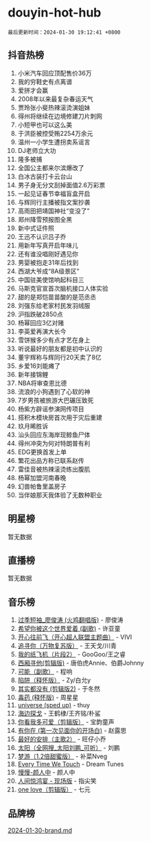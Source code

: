 # douyin-hot-hub

`最后更新时间：2024-01-30 19:12:41 +0800`

## 抖音热榜

1. 小米汽车回应顶配售价36万
1. 我的穷鞋史有点离谱
1. 爱拼才会赢
1. 2008年以来最复杂春运天气
1. 贾玲张小斐热辣滚烫演姐妹
1. 得州将继续在边境修建刀片刺网
1. 小短甲也可以这么美
1. 于洪臣被控受贿2254万余元
1. 温州一小学生遭拐卖系谣言
1. DJ老师立大功
1. 隆多被捕
1. 全国公主都来尔滨爆改了
1. 白冰古装打卡云台山
1. 男子身无分文刮掉面值2.6万彩票
1. 一起见证春节幸福盲盒开启
1. 与辉同行主播被指文案抄袭
1. 高雨田把靖国神社“变没了”
1. 郑州降雪预报图全黑
1. 新中式证件照
1. 王迅不认识吕子乔
1. 用新年写真开启年味儿
1. 还有谁没唱刚好遇见你
1. 男婴被抱走31年后找到
1. 西湖大爷成“8A级景区”
1. 中国驻美使馆响起科目三
1. 马斯克官宣首次脑机接口人体实验
1. 甜的是郑恺苗苗酸的是范丞丞
1. 刘强东给老家村民发羽绒服
1. 沪指跌破2850点
1. 杨幂回应3亿对赌
1. 李英爱再演大长今
1. 雪饼猴多少有点才艺在身上
1. 听说最好的朋友都是初中认识的
1. 董宇辉称与辉同行20天卖了8亿
1. 乡爱16刘能瘫了
1. 新年接锦鲤
1. NBA将审查恩比德
1. 流浪的小狗遇到了心软的神
1. 7岁男孩被旅游大巴碾压致死
1. 杨紫方辟谣参演网传项目
1. 搭积木模块房首次用于灾后重建
1. 玖月晞胜诉
1. 汕头回应东海岸现鲸鱼尸体
1. 得州冲突为何对特朗普有利
1. EDG更换首发上单
1. 繁花出品方称已联系赵传
1. 雷佳音被热辣滚烫练出腹肌
1. 杨幂加盟河南春晚
1. 幻兽帕鲁里盖房子
1. 当伴娘那天我体验了无数种职业

## 明星榜

暂无数据

## 直播榜

暂无数据

## 音乐榜

1. [过季短袖_廖俊涛 (火鸡翻唱版)](https://sf86-cdn-tos.douyinstatic.com/obj/tos-cn-ve-2774/ogQVJl0tRBKxQgZji7YClFEBrVDeHpPTWfCZbQ) - 廖俊涛
1. [希望你被这个世界爱着 (副歌)](https://sf3-cdn-tos.douyinstatic.com/obj/tos-cn-ve-2774/oUHCmWQfZlE3QQBKBeD8rCFLpJzPgCpImhsxMt) - 许亚童
1. [开心往前飞（开心超人联盟主题曲）](https://sf3-cdn-tos.douyinstatic.com/obj/tos-cn-ve-2774/9d8fb7c82cf1421fb93a9fe925275e0a) - VIVI
1. [追寻你（万物复苏版）](https://sf3-cdn-tos.douyinstatic.com/obj/tos-cn-ve-2774/oYeAZJsbjIDit9APmBg8u6uDUQnHmoCf3gbo74) - 王天戈/川青
1. [我的纸飞机（片段2）](https://sf3-cdn-tos.douyinstatic.com/obj/tos-cn-ve-2774/oM2ZrKcg2CD5AeRB2gkeXOFB1IxAGJdZPazYHf) - GooGoo/王之睿
1. [西厢寻他(剪辑版)](https://sf86-cdn-tos.douyinstatic.com/obj/tos-cn-ve-2774/oUsAVfAQKlRNxEv5qxvIB8o5qmIWUcXbzJKJhw) - 唐伯虎Annie、伯爵Johnny
1. [可能（副歌）](https://sf3-cdn-tos.douyinstatic.com/obj/tos-cn-ve-2774/cde1731888894259b333569393c2fb51) - 程响
1. [陷阱（释怀版）](https://sf86-cdn-tos.douyinstatic.com/obj/tos-cn-ve-2774/oE8C21LeZrzKLDFfQYgMzx4GAIHageG5IzayY7) - Zy/白允y
1. [其实都没有 (剪辑版2)](https://sf3-cdn-tos.douyinstatic.com/obj/tos-cn-ve-2774/oEBNQenHZtBhxYjGgUDQk0BCHTigQafgFlbQ7k) - 于冬然
1. [毒药 (释怀版)](https://sf3-cdn-tos.douyinstatic.com/obj/tos-cn-ve-2774/oYILMEAzspdZBIzy4frJNB8ZHPHWAhiwowd4Ad) - 周星星
1. [universe (sped up)](https://sf86-cdn-tos.douyinstatic.com/obj/tos-cn-ve-2774/oIQnurQLDCsdYeegkM4CKuVb23MZBXtX6QB8bv) - thuy
1. [海边探戈](https://sf86-cdn-tos.douyinstatic.com/obj/tos-cn-ve-2774/os9gE0VQCGqt6VQkZDyBBYvfSDY0QFe3vVmubn) - 王鹤棣/王齐铭/朴鲨
1. [你看我多可爱（剪辑版）](https://sf3-cdn-tos.douyinstatic.com/obj/tos-cn-ve-2774/018d241ee66a4a189b2fa9ea2fe3363d) - 宝韵童声
1. [有你在 (第一次见面你的开场白)](https://sf86-cdn-tos.douyinstatic.com/obj/tos-cn-ve-2774/oAthrQ3ClJBfI57uBoFEgNDYtNCZ0TSYQQfxQ0) - 赵露思
1. [最好的安排（主歌2）](https://sf3-cdn-tos.douyinstatic.com/obj/tos-cn-ve-2774/oMMZX1DuHpMwgoDztBmZswgQnbCeeANZxBHkFY) - 旺仔小乔
1. [太阳（全网搜_太阳刘鹏_可听）](https://sf3-cdn-tos.douyinstatic.com/obj/tos-cn-ve-2774/ogWbyIQnlBFImVbeDocRdCIYtBHlbJXgfZMvgz) - 刘鹏
1. [梦游（1.2倍甜蜜版）](https://sf3-cdn-tos.douyinstatic.com/obj/tos-cn-ve-2774/o4gyAUm8hwufoEABmwVIiQtHsFuGzAEEWtNMzo) - 补菜Nveg
1. [Every Time We Touch](https://sf3-cdn-tos.douyinstatic.com/obj/tos-cn-ve-2774/ogN6lUKQeBBfEVhIOMikG1CcJjugxk1tztZyhP) - Dream Tunes
1. [慢慢-颜人中](https://sf86-cdn-tos.douyinstatic.com/obj/tos-cn-ve-2774/ocjHNfBXdBxQNC8ZGAeoLMFTUgtBg8bkExunDC) - 颜人中
1. [人间惊鸿宴 - 现场版](https://sf86-cdn-tos.douyinstatic.com/obj/tos-cn-ve-2774/osF4mrPePAf2Yv8Wfr5fATCHZwL5h1QiGQAKwz) - 指尖笑
1. [one love（剪辑版）](https://sf86-cdn-tos.douyinstatic.com/obj/tos-cn-ve-2774/o4utbbKzHedACBQ0bkG7ZBgUvDQzbBDnYd1f1k) - 七元

## 品牌榜

[2024-01-30-brand.md](2024-01-30-brand.md)
